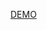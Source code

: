 [DEMO](http://htmlpreview.github.io/?https://github.com/ZZITE/Learning-Tasks/blob/master/%E4%B8%89%E5%88%97%E8%87%AA%E9%80%82%E5%BA%94%E5%B8%83%E5%B1%80/index.html)

